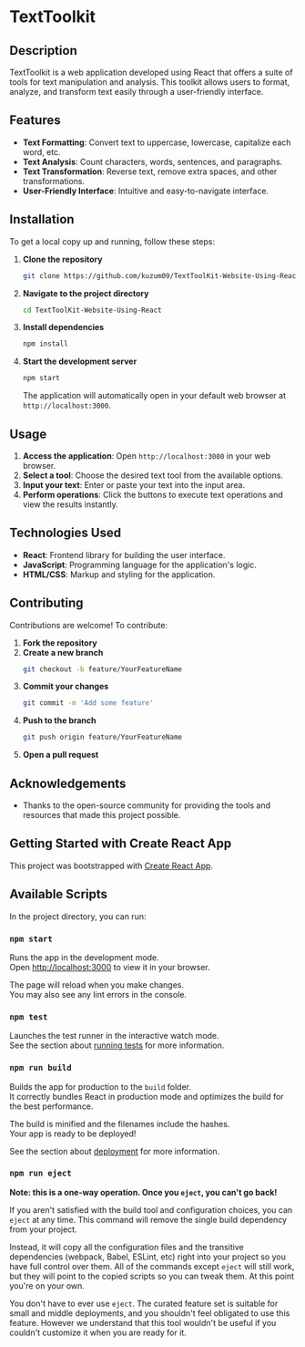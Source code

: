 # TextToolkit

## Description
TextToolkit is a web application developed using React that offers a suite of tools for text manipulation and analysis. This toolkit allows users to format, analyze, and transform text easily through a user-friendly interface.

## Features
- **Text Formatting**: Convert text to uppercase, lowercase, capitalize each word, etc.
- **Text Analysis**: Count characters, words, sentences, and paragraphs.
- **Text Transformation**: Reverse text, remove extra spaces, and other transformations.
- **User-Friendly Interface**: Intuitive and easy-to-navigate interface.

## Installation

To get a local copy up and running, follow these steps:

1. **Clone the repository**
    ```bash
    git clone https://github.com/kuzum09/TextToolKit-Website-Using-React-.git
    ```
2. **Navigate to the project directory**
    ```bash
    cd TextToolKit-Website-Using-React
    ```
3. **Install dependencies**
    ```bash
    npm install
    ```
4. **Start the development server**
    ```bash
    npm start
    ```
   The application will automatically open in your default web browser at `http://localhost:3000`.

## Usage
1. **Access the application**: Open `http://localhost:3000` in your web browser.
2. **Select a tool**: Choose the desired text tool from the available options.
3. **Input your text**: Enter or paste your text into the input area.
4. **Perform operations**: Click the buttons to execute text operations and view the results instantly.

## Technologies Used
- **React**: Frontend library for building the user interface.
- **JavaScript**: Programming language for the application's logic.
- **HTML/CSS**: Markup and styling for the application.

## Contributing
Contributions are welcome! To contribute:

1. **Fork the repository**
2. **Create a new branch**
    ```bash
    git checkout -b feature/YourFeatureName
    ```
3. **Commit your changes**
    ```bash
    git commit -m 'Add some feature'
    ```
4. **Push to the branch**
    ```bash
    git push origin feature/YourFeatureName
    ```
5. **Open a pull request**



## Acknowledgements
- Thanks to the open-source community for providing the tools and resources that made this project possible.



## Getting Started with Create React App

This project was bootstrapped with [Create React App](https://github.com/facebook/create-react-app).

## Available Scripts

In the project directory, you can run:

### `npm start`

Runs the app in the development mode.\
Open [http://localhost:3000](http://localhost:3000) to view it in your browser.

The page will reload when you make changes.\
You may also see any lint errors in the console.

### `npm test`

Launches the test runner in the interactive watch mode.\
See the section about [running tests](https://facebook.github.io/create-react-app/docs/running-tests) for more information.

### `npm run build`

Builds the app for production to the `build` folder.\
It correctly bundles React in production mode and optimizes the build for the best performance.

The build is minified and the filenames include the hashes.\
Your app is ready to be deployed!

See the section about [deployment](https://facebook.github.io/create-react-app/docs/deployment) for more information.

### `npm run eject`

**Note: this is a one-way operation. Once you `eject`, you can't go back!**

If you aren't satisfied with the build tool and configuration choices, you can `eject` at any time. This command will remove the single build dependency from your project.

Instead, it will copy all the configuration files and the transitive dependencies (webpack, Babel, ESLint, etc) right into your project so you have full control over them. All of the commands except `eject` will still work, but they will point to the copied scripts so you can tweak them. At this point you're on your own.

You don't have to ever use `eject`. The curated feature set is suitable for small and middle deployments, and you shouldn't feel obligated to use this feature. However we understand that this tool wouldn't be useful if you couldn't customize it when you are ready for it.

